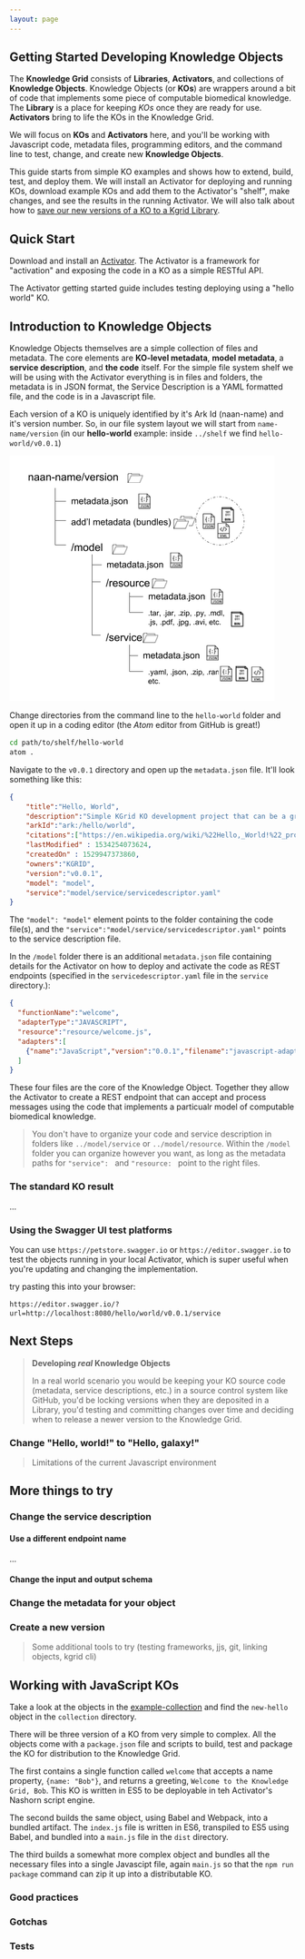 ```yaml
---
layout: page
---
```


## Getting Started Developing Knowledge Objects

The **Knowledge Grid** consists of **Libraries**, **Activators**, and collections of **Knowledge Objects**. Knowledge Objects (or **KOs**) are wrappers around a bit of code that implements some piece of computable biomedical knowledge. The **Library** is a place for keeping *KOs* once they are ready for use. **Activators** bring to life the KOs in the Knowledge Grid.

We will focus on **KOs** and **Activators**  here, and you'll be working with Javascript code, metadata files, programming editors, and the command line to test, change, and create new **Knowledge Objects**.  

This guide starts from simple KO examples and shows how to extend, build, test, and deploy them. We will install an Activator for deploying and running KOs, download example KOs and add them to the Activator's "shelf", make changes, and see the results in the running Activator. We will also talk about how to [save our new versions of a KO to a Kgrid Library](managing-kos-in-a-library). 
                                                                                             

## Quick Start

Download and install an [Activator](http://kgrid.org/kgrid-activator/). The Activator is a framework for "activation" and exposing the code in a KO as a simple RESTful API. 

The Activator getting started guide includes testing deploying using a "hello world" KO. 

## Introduction to Knowledge Objects

Knowledge Objects themselves are a simple collection of files and metadata. The core elements are **KO-level metadata**, **model metadata**, a **service description**, and **the code** itself. For the simple file system shelf we will be using with the Activator everything is in files and folders, the metadata is in JSON format, the Service Description is a YAML formatted file, and the code is in a Javascript file. 

Each version of a KO is uniquely identified by it's Ark Id (naan-name) and it's version number. So, in our file system layout we will start from `name-name/version` (in our **hello-world** example: inside `../shelf` we find `hello-world/v0.0.1`)

![KO files and folders](ko-filesystem-layout.png)

Change directories from the command line to the `hello-world` folder and open it up in a coding editor (the *Atom* editor from GitHub is great!)

```bash
cd path/to/shelf/hello-world
atom .
```

Navigate to the `v0.0.1` directory and open up the `metadata.json` file. It'll look something like this:

```json
{
    "title":"Hello, World",
    "description":"Simple KGrid KO development project that can be a great starting point for KO development",
    "arkId":"ark:/hello/world",
    "citations":["https://en.wikipedia.org/wiki/%22Hello,_World!%22_program"],
    "lastModified" : 1534254073624,
    "createdOn" : 1529947373860,
    "owners":"KGRID",
    "version":"v0.0.1",
    "model": "model",
    "service":"model/service/servicedescriptor.yaml"
}
```

The `"model": "model"` element points to the folder containing the code file(s), and the `"service":"model/service/servicedescriptor.yaml"` points to the service description file.

In the `/model` folder there is an additional `metadata.json` file containing details for the Activator on how to deploy and activate the code as REST endpoints (specified in the `servicedescriptor.yaml` file in the `service` directory.):

```json
{
  "functionName":"welcome",
  "adapterType":"JAVASCRIPT",
  "resource":"resource/welcome.js",
  "adapters":[
    {"name":"JavaScript","version":"0.0.1","filename":"javascript-adapter-0.0.1-SNAPSHOT.jar","download_url":"https://github.com/kgrid/ko-templates/releases/download/0.1/", "target":"adapters/"}
  ]
}
```

These four files are the core of the Knowledge Object. Together they allow the Activator to create a REST endpoint that can accept and process messages using the code that implements a particualr model of computable biomedical knowledge.

> You don't have to organize your code and service description in folders like `../model/service` or `../model/resource`. Within the `/model` folder you can organize however you want, as long as the metadata paths for `"service": ` and `"resource: ` point to the right files.

### The standard KO result 

...

### Using the Swagger UI test platforms

You can use `https://petstore.swagger.io` or `https://editor.swagger.io` to test the objects running in your local Activator, which is super useful when you're updating and changing the implementation.

try pasting this into your browser:

```http request
https://editor.swagger.io/?url=http://localhost:8080/hello/world/v0.0.1/service
```   

## Next Steps

> **Developing _real_ Knowledge Objects**
>
>In a real world scenario you would be keeping your KO source code (metadata, service descriptions, etc.) in a source control system like GitHub, you'd be locking versions when they are deposited in a Library, you'd testing and committing changes over time and deciding when to release a newer version to the Knowledge Grid.

### Change "Hello, world!" to "Hello, galaxy!"

> Limitations of the current Javascript environment

## More things to try

### Change the service description

#### Use a different endpoint name

...

#### Change the input and output schema

### Change the metadata for your object

### Create a new version

> Some additional tools to try (testing frameworks, jjs, git, linking objects, kgrid cli)


## Working with JavaScript KOs

Take a look at the objects in the [example-collection](https://github.com/kgrid-objects/example-collection) and find the `new-hello` object in the `collection` directory.

There will be three version of a KO from very simple to complex. All the objects come with a `package.json` file and scripts to build, test and package the KO for distribution to the Knowledge Grid.

The first contains a single function called `welcome` that accepts a name property, `{name: "Bob"}`, and returns a greeting, `Welcome to the Knowledge Grid, Bob`. This KO is written in ES5 to be deployable in teh Activator's Nashorn script engine.

The second builds the same object, using Babel and Webpack, into a bundled artifact. The `index.js` file is written in ES6, transpiled to ES5 using Babel, and bundled into a `main.js` file in the `dist` directory. 

The third builds a somewhat more complex object and bundles all the necessary files into a single Javascipt file, again `main.js` so that the `npm run package` command can zip it up into a distributable KO.

### Good practices
 
### Gotchas

### Tests